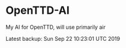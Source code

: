 # OpenTTD-AI
My AI for OpenTTD, will use primarily air

Latest backup: Sun Sep 22 10:23:01 UTC 2019
